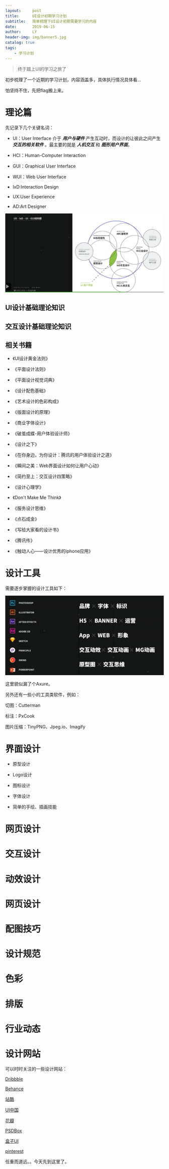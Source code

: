 ```yaml
---
layout:     post
title:      UI设计初期学习计划
subtitle:   简单梳理下UI设计初期需要学习的内容
date:       2019-06-15
author:     LY
header-img: img/banner5.jpg
catalog: true
tags:
    - 学习计划
---
```


> 终于踏上UI的学习之旅了

初步梳理了一个近期的学习计划，内容涵盖多，具体执行情况具体看...

怕坚持不住，先把flag搬上来。

# 理论篇

先记录下几个关键名词：

+ UI：User Interface
    介于 ***用户与硬件*** 产生互动时，而设计的让彼此之间产生 ***交互的相关软件*** 。最主要的就是 ***人机交互*** 和 ***图形用户界面***。

+ HCI：Human-Computer Interaction

+ GUI：Graphical User Interface

+ WUI：Web User Interface

+ IxD:Interaction Design

+ UX:User Experience

+ AD:Art Designer

![](/img/2019061501.png)


## UI设计基础理论知识

## 交互设计基础理论知识

## 相关书籍

+ 《UI设计黄金法则》

+ 《平面设计法则》

+ 《平面设计视觉词典》

+ 《设计配色基础》

+ 《艺术设计的色彩构成》

+ 《版面设计的原理》

+ 《商业字体设计》

+ 《破茧成蝶-用户体验设计师》

+ 《设计之下》

+ 《在你身边，为你设计：腾讯的用户体验设计之道》

+ 《瞬间之美：Web界面设计如何让用户心动》

+ 《简约至上：交互设计四策略》

+ 《设计心理学》

+ 《Don't Make Me Think》

+ 《服务设计思维》

+ 《点石成金》

+ 《写给大家看的设计书》

+ 《腾讯传》

+ 《触动人心——设计优秀的iphone应用》

# 设计工具

需要逐步掌握的设计工具如下：

![](/img/2019061502.png)

这里貌似漏了个Axure。

另外还有一些小的工具类软件，例如：

切图：Cutterman

标注：PxCook

图片压缩：TinyPNG、Jpeg.io、Imagify

# 界面设计

+ 原型设计

+ Logo设计

+ 图标设计

+ 字体设计

+ 简单的手绘、插画技能

# 网页设计

# 交互设计

# 动效设计

# 网页设计

# 配图技巧

# 设计规范

# 色彩

# 排版

# 行业动态

# 设计网站

可以时时关注的一些设计网站：

[Dribbble](http://www.dribbble.com)

[Behance](http://www.behance.com/)

[站酷](http://www.zcool.com.cn/)

[UI中国](https://www.ui.cn/)

[花瓣](http://www.huaban.com/)

[PSDBox](http://www.psdbox.com/)

[盒子UI](http://www.boxui.com/)

[pinterest](http://www.pinterest.com/)


任重而道远。。今天先到这里了。




